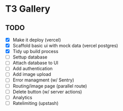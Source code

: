 # T3 Gallery

## TODO

- [x] Make it deploy (vercel)
- [x] Scaffold basic ui with mock data (vercel postgres)
- [x] Tidy up build process
- [ ] Settup database
- [ ] Attach database to UI
- [ ] Add authentication
- [ ] Add image upload
- [ ] Error managment (w/ Sentry)
- [ ] Routing/image page (parallel route)
- [ ] Delete button (w/ server actions)
- [ ] Analytics
- [ ] Ratelimiting (upstash)
